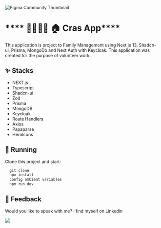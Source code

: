 
![Figma Community Thumbnail](https://github.com/VictorCiechovicz/CRAS/assets/106246945/b396184c-84d7-4287-8e3a-de9a5ea35902)

# **** 👨‍👩‍👧‍👦 🏠 Cras App****


This application is project to Family Management using Next.js 13, Shadcn-ui, Prisma, MongoDb and Next Auth with Keycloak. This application was created for the purpose of volunteer work.
 
## ****✨ Stacks****

- NEXT.js
- Typescript
- Shadcn-ui
- Zod
- Prisma
- MongoDB
- Keycloak
- Route Handlers
- Axios
- Papaparse
- HeroIcons


## 🔧 ****Running****

Clone this project and start:

```js
  git clone
  npm install
  config ambient variables
  npm run dev
```


## ****📄 Feedback****

Would you like to speak with me? I find myself on Linkedin <br>

  <a href="https://www.linkedin.com/in/victor-avila-ciechovicz-55a172106/" target="_blank"><img src="https://img.shields.io/badge/linkedin-%230077B5.svg?style=for-the-badge&logo=linkedin&logoColor=white" target="_blank"></a> 
